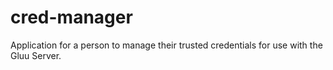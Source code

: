 # cred-manager
Application for a person to manage their trusted credentials for use with the Gluu Server. 
